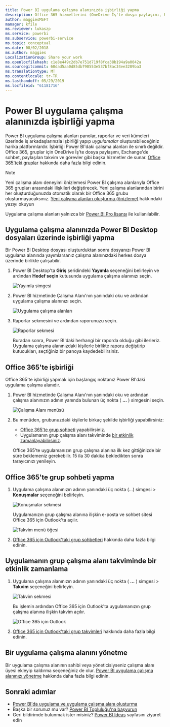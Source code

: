 ```yaml
---
title: Power BI uygulama çalışma alanınızda işbirliği yapma
description: Office 365 hizmetlerini (OneDrive İş'te dosya paylaşımı, Exchange'de sohbet, takvim ve görevler gibi) kullanarak uygulama çalışma alanınızda Power BI Desktop dosyaları üzerinde işbirliği yapma konusunda bilgi edinin.
author: maggiesMSFT
manager: kfile
ms.reviewer: lukaszp
ms.service: powerbi
ms.subservice: powerbi-service
ms.topic: conceptual
ms.date: 08/02/2018
ms.author: maggies
LocalizationGroup: Share your work
ms.openlocfilehash: c1e8e449c2db7e751d719f8fca38b194a9a0042a
ms.sourcegitcommit: 60dad5aa0d85db790553e537bf8ac34ee3289ba3
ms.translationtype: MT
ms.contentlocale: tr-TR
ms.lasthandoff: 05/29/2019
ms.locfileid: "61181716"
---
```

# <a name="collaborate-in-your-power-bi-app-workspace"></a>Power BI uygulama çalışma alanınızda işbirliği yapma
Power BI uygulama çalışma alanları panolar, raporlar ve veri kümeleri üzerinde iş arkadaşlarınızla işbirliği yapıp *uygulamalar* oluşturabileceğiniz harika platformlardır. İşbirliği Power BI'daki çalışma alanları ile sınırlı değildir. Office 365, gruplar için OneDrive İş'te dosya paylaşımı, Exchange'de sohbet, paylaşılan takvim ve görevler gibi başka hizmetler de sunar. [Office 365'teki gruplar](https://support.office.com/article/Create-a-group-in-Office-365-7124dc4c-1de9-40d4-b096-e8add19209e9) hakkında daha fazla bilgi edinin.

> [!NOTE]
> Yeni çalışma alanı deneyimi önizlemesi Power BI çalışma alanlarıyla Office 365 grupları arasındaki ilişkileri değiştirecek. Yeni çalışma alanlarından birini her oluşturduğunuzda otomatik olarak bir Office 365 grubu oluşturmayacaksınız. [Yeni çalışma alanları oluşturma (önizleme)](service-create-the-new-workspaces.md) hakkındaki yazıyı okuyun

Uygulama çalışma alanları yalnızca bir [Power BI Pro lisansı](service-features-license-type.md) ile kullanılabilir.

## <a name="collaborate-on-power-bi-desktop-files-in-your-app-workspace"></a>Uygulama çalışma alanınızda Power BI Desktop dosyaları üzerinde işbirliği yapma
Bir Power BI Desktop dosyası oluşturduktan sonra dosyanızı Power BI uygulama alanında yayımlarsanız çalışma alanınızdaki herkes dosya üzerinde birlikte çalışabilir.

1. Power BI Desktop'ta **Giriş** şeridindeki **Yayımla** seçeneğini belirleyin ve ardından **Hedef seçin** kutusunda uygulama çalışma alanınızı seçin.
   
    ![Yayımla simgesi](media/service-collaborate-power-bi-workspace/power-bi-group-publish-pbix.png)
2. Power BI hizmetinde Çalışma Alanı'nın yanındaki oku ve ardından uygulama çalışma alanınızı seçin.
   
    ![Uygulama çalışma alanları](media/service-collaborate-power-bi-workspace/power-bi-workspace-nav-arrow.png)
3. Raporlar sekmesini ve ardından raporunuzu seçin.
   
    ![Raporlar sekmesi](media/service-collaborate-power-bi-workspace/power-bi-workspace-report.png)
   
    Buradan sonra, Power BI'daki herhangi bir raporda olduğu gibi ilerleriz. Uygulama çalışma alanınızdaki kişilerle birlikte [raporu değiştirip](consumer/end-user-reports.md) kutucukları, seçtiğiniz bir panoya kaydedebilirsiniz.

## <a name="collaborate-in-office-365"></a>Office 365'te işbirliği
Office 365'te işbirliği yapmak için başlangıç noktanız Power BI'daki uygulama çalışma alanıdır.

1. Power BI hizmetinde Çalışma Alanı'nın yanındaki oku ve ardından çalışma alanınızın adının yanında bulunan üç nokta ( **…** ) simgesini seçin. 
   
   ![Çalışma Alanı menüsü](media/service-collaborate-power-bi-workspace/power-bi-app-ellipsis.png)
2. Bu menüden, grubunuzdaki kişilerle birkaç şekilde işbirliği yapabilirsiniz: 
   
   * [Office 365'te grup sohbeti](service-collaborate-power-bi-workspace.md#have-a-group-conversation-in-office-365) yapabilirsiniz.
   * Uygulamanın grup çalışma alanı takviminde [bir etkinlik zamanlayabilirsiniz](service-collaborate-power-bi-workspace.md#schedule-an-event-on-the-apps-group-workspace-calendar).
   
   Office 365'te uygulamanızın grup çalışma alanına ilk kez gittiğinizde bir süre beklemeniz gerekebilir. 15 ila 30 dakika bekledikten sonra tarayıcınızı yenileyin.

## <a name="have-a-group-conversation-in-office-365"></a>Office 365'te grup sohbeti yapma
1. Uygulama çalışma alanınızın adının yanındaki üç nokta (…) simgesi \> **Konuşmalar** seçeneğini belirleyin. 
   
    ![Konuşmalar sekmesi](media/service-collaborate-power-bi-workspace/power-bi-app-ellipsis.png)
   
   Uygulamanızın grup çalışma alanına ilişkin e-posta ve sohbet sitesi Office 365 için Outlook'ta açılır.
   
   ![Takvim menü öğesi](media/service-collaborate-power-bi-workspace/pbi_grps_o365convo.png)
2. [Office 365 için Outlook'taki grup sohbetleri](https://support.office.com/Article/Have-a-group-conversation-a0482e24-a769-4e39-a5ba-a7c56e828b22) hakkında daha fazla bilgi edinin.

## <a name="schedule-an-event-on-the-apps-group-workspace-calendar"></a>Uygulamanın grup çalışma alanı takviminde bir etkinlik zamanlama
1. Uygulama çalışma alanınızın adının yanındaki üç nokta ( **…** ) simgesi \> **Takvim** seçeneğini belirleyin. 
   
   ![Takvim sekmesi](media/service-collaborate-power-bi-workspace/power-bi-app-ellipsis.png)
   
   Bu işlemin ardından Office 365 için Outlook'ta uygulamanızın grup çalışma alanına ilişkin takvim açılır.
   
   ![Office 365 için Outlook](media/service-collaborate-power-bi-workspace/pbi_grps_o365_calendar.png)
2. [Office 365 için Outlook'taki grup takvimleri](https://support.office.com/Article/Add-edit-and-subscribe-to-group-events-0cf1ad68-1034-4306-b367-d75e9818376a) hakkında daha fazla bilgi edinin.

## <a name="manage-an-app-workspace"></a>Bir uygulama çalışma alanını yönetme
Bir uygulama çalışma alanının sahibi veya yöneticisiyseniz çalışma alanı üyesi ekleyip kaldırma seçeneğiniz de olur. [Power BI uygulama çalışma alanınızı yönetme](service-manage-app-workspace-in-power-bi-and-office-365.md) hakkında daha fazla bilgi edinin.

## <a name="next-steps"></a>Sonraki adımlar
* [Power BI'da uygulama ve uygulama çalışma alanı oluşturma](service-create-distribute-apps.md)
* Başka bir sorunuz mu var? [Power BI Topluluğu'na başvurun](http://community.powerbi.com/)
* Geri bildirimde bulunmak ister misiniz? [Power BI Ideas](https://ideas.powerbi.com/forums/265200-power-bi) sayfasını ziyaret edin

